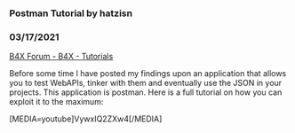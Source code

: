 ###  Postman Tutorial by hatzisn
### 03/17/2021
[B4X Forum - B4X - Tutorials](https://www.b4x.com/android/forum/threads/128728/)

Before some time I have posted my findings upon an application that allows you to test WebAPIs, tinker with them and eventually use the JSON in your projects. This application is postman. Here is a full tutorial on how you can exploit it to the maximum:  
  
[MEDIA=youtube]VywxIQ2ZXw4[/MEDIA]